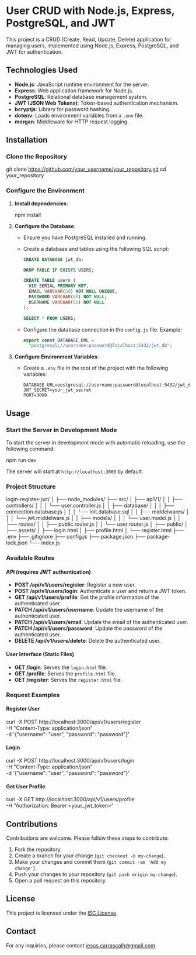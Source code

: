 # User CRUD with Node.js, Express, PostgreSQL, and JWT

This project is a CRUD (Create, Read, Update, Delete) application for managing users, implemented using Node.js, Express, PostgreSQL, and JWT for authentication.

## Technologies Used

- **Node.js**: JavaScript runtime environment for the server.
- **Express**: Web application framework for Node.js.
- **PostgreSQL**: Relational database management system.
- **JWT (JSON Web Tokens)**: Token-based authentication mechanism.
- **bcryptjs**: Library for password hashing.
- **dotenv**: Loads environment variables from a `.env` file.
- **morgan**: Middleware for HTTP request logging.

## Installation

### Clone the Repository

git clone https://github.com/your_username/your_repository.git
cd your_repository

### Configure the Environment

1. **Install dependencies**:

   npm install

2. **Configure the Database**:

   - Ensure you have PostgreSQL installed and running.
   - Create a database and tables using the following SQL script:

     ```sql
     CREATE DATABASE jwt_db;

     DROP TABLE IF EXISTS USERS;

     CREATE TABLE users (
       UID SERIAL PRIMARY KEY,
       EMAIL VARCHAR(50) NOT NULL UNIQUE,
       PASSWORD VARCHAR(60) NOT NULL,
       USERNAME VARCHAR(50) NOT NULL
     );

     SELECT * FROM USERS;
     ```

   - Configure the database connection in the `config.js` file. Example:

     ```javascript
     export const DATABASE_URL =
       "postgresql://username:password@localhost:5432/jwt_db";
     ```

3. **Configure Environment Variables**:

   - Create a `.env` file in the root of the project with the following variables:

     ```env
     DATABASE_URL=postgresql://username:password@localhost:5432/jwt_db
     JWT_SECRET=your_jwt_secret
     PORT=3000
     ```

## Usage

### Start the Server in Development Mode

To start the server in development mode with automatic reloading, use the following command:

npm run dev

The server will start at `http://localhost:3000` by default.

### Project Structure

login-register-jwt/
│
├── node_modules/
├── src/
│ ├── apiV1/
│ │ ├── controllers/
│ │ │ └── user.controller.js
│ │ ├── database/
│ │ │ ├── connection.database.js
│ │ │ └── init.database.sql
│ │ ├── middelwares/
│ │ │ └── jwt.middelware.js
│ │ ├── models/
│ │ │ └── user.model.js
│ │ ├── routes/
│ │ ├── public.router.js
│ │ └── user.router.js
│ ├── public/
│ ├── assets/
│ ├── login.html
│ ├── profile.html
│ └── register.html
├── .env
├── .gitignore
├── config.js
├── package.json
├── package-lock.json
└── index.js

### Available Routes

#### API (requires JWT authentication)

- **POST /api/v1/users/register**: Register a new user.
- **POST /api/v1/users/login**: Authenticate a user and return a JWT token.
- **GET /api/v1/users/profile**: Get the profile information of the authenticated user.
- **PATCH /api/v1/users/username**: Update the username of the authenticated user.
- **PATCH /api/v1/users/email**: Update the email of the authenticated user.
- **PATCH /api/v1/users/password**: Update the password of the authenticated user.
- **DELETE /api/v1/users/delete**: Delete the authenticated user.

#### User Interface (Static Files)

- **GET /login**: Serves the `login.html` file.
- **GET /profile**: Serves the `profile.html` file.
- **GET /register**: Serves the `register.html` file.

### Request Examples

#### Register User

curl -X POST http://localhost:3000/api/v1/users/register \
-H "Content-Type: application/json" \
-d '{"username": "user", "password": "password"}'

#### Login

curl -X POST http://localhost:3000/api/v1/users/login \
-H "Content-Type: application/json" \
-d '{"username": "user", "password": "password"}'

#### Get User Profile

curl -X GET http://localhost:3000/api/v1/users/profile \
-H "Authorization: Bearer <your_jwt_token>"

## Contributions

Contributions are welcome. Please follow these steps to contribute:

1. Fork the repository.
2. Create a branch for your change (`git checkout -b my-change`).
3. Make your changes and commit them (`git commit -am 'Add my change'`).
4. Push your changes to your repository (`git push origin my-change`).
5. Open a pull request on this repository.

## License

This project is licensed under the [ISC License](LICENSE).

## Contact

For any inquiries, please contact [jesus.carrascalh@gmail.com](mailto:jesus.carrascalh@gmail.com).
